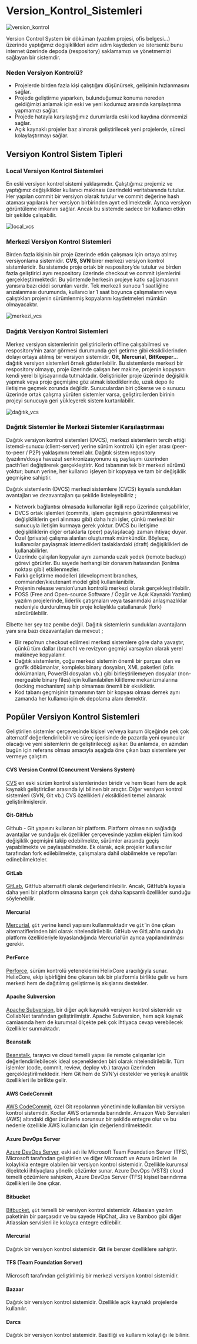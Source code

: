 # Version_Kontrol_Sistemleri

![version_kontrol](https://github.com/Teknoloji-Filozofu/Version_Kontrol_Sistemleri/blob/main/_media/version_kontrol.webp)

Version Control System bir döküman (yazılım projesi, ofis belgesi…) üzerinde yaptığımız degişiklikleri adım adım kaydeden ve isterseniz bunu internet üzerinde depoda (respository) saklamamızı ve yönetmemizi sağlayan bir sistemdir.

### **Neden Versiyon Kontrolü?**
- Projelerde birden fazla kişi çalıştığını düşünürsek, gelişimin hızlanmasını sağlar.
- Projede geliştirme yaparken, bulunduğumuz konuma nereden geldiğimizi anlamak için eski ve yeni kodumuz arasında karşılaştırma yapmamızı sağlar.
- Projede hatayla karşılaştığımız durumlarda eski kod kaydına dönmemizi sağlar.
- Açık kaynaklı projeler baz alınarak geliştirilecek yeni projelerde, süreci kolaylaştırmayı sağlar.

## **Versiyon Kontrol Sistem Tipleri**

### Local Versiyon Kontrol Sistemleri
En eski versiyon kontrol sistemi yaklaşımıdır. Çalıştığımız projemiz ve yaptığımız değişiklikler kullanıcı makinası üzerindeki veritabanında tutulur. Her yapılan commit bir versiyon olarak tutulur ve commit değerine hash ataması yapılarak her versiyon birbirinden ayırt edilmektedir. Ayrıca versiyon görüntüleme imkanını sağlar. Ancak bu sistemde sadece bir kullanıcı etkin bir şekilde çalışabilir.

![local_vcs](https://github.com/Teknoloji-Filozofu/Version_Kontrol_Sistemleri/blob/main/_media/local_vcs.webp)

### Merkezi Versiyon Kontrol Sistemleri
Birden fazla kişinin bir proje üzerinde etkin çalışması için ortaya atılmış versiyonlama sistemidir. **CVS, SVN** birer merkezi versiyon kontrol sistemleridir. Bu sistemde proje ortak bir respository’de tutulur ve birden fazla geliştirici aynı respository üzerinde checkout ve commit işlemlerini gerçekleştirmektedir. Bu yöntemde herkesin projeye katkı sağlamasının yanısıra bazı ciddi sorunları vardır. Tek merkezli sunucu 1 saatliğine arızalanması durumunda, kullanıcılar 1 saat boyunca çalışmalarını veya çalıştıkları projenin sürümlenmiş kopyalarını kaydetmeleri mümkün olmayacaktır.

![merkezi_vcs](https://github.com/Teknoloji-Filozofu/Version_Kontrol_Sistemleri/blob/main/_media/merkezi_vcs.webp)

### Dağıtık Versiyon Kontrol Sistemleri
Merkez versiyon sistemlerinin geliştiricilerin offline çalışabilmesi ve respository’nin zarar görmesi durumunda geri getirme gibi eksikliklerinden dolayı ortaya atılmış bir versiyon sistemidir. **Git**, **Mercurial**, **BitKeeper**… dağıtık versiyon sistemleri örnek gösterilebilir. Bu sistemlerde merkezi bir respository olmayıp, proje üzerinde çalışan her makine, projenin kopyasını kendi yerel bilgisayarında tutmaktadır. Geliştiriciler proje üzerinde değişiklik yapmak veya proje geçmişine göz atmak istediklerinde, uzak depo ile iletişime geçmek zorunda değildir. Sunuculardan biri çökerse ve o sunucu üzerinde ortak çalışma yürüten sistemler varsa, geliştircilerden birinin projeyi sunucuya geri yükleyerek sistem kurtarılabilir.

![dağıtık_vcs](https://github.com/Teknoloji-Filozofu/Version_Kontrol_Sistemleri/blob/main/_media/da%C4%9F%C4%B1t%C4%B1k_vcs.webp)

### Dağıtık Sistemler İle Merkezi Sistemler Karşılaştırması
Dağıtık versiyon kontrol sistemleri (DVCS), merkezi sistemlerin tercih ettiği istemci-sunucu (client-server) yerine sürüm kontrolü için eşler arası (peer-to-peer / P2P) yaklaşımını temel alır. Dağıtık sistem repository (yazılım/dosya havuzu) senkronizasyonunu eş paylaşımı üzerinden pacth’leri değiştirerek gerçekleştirir. Kod tabanının tek bir merkezi sürümü yoktur; bunun yerine, her kullanıcı işleyen bir kopyaya ve tam bir değişiklik geçmişine sahiptir.

Dağıtık sistemlerin (DVCS) merkezi sistemlere (CVCS) kıyasla sundukları avantajları ve dezavantajları şu şekilde listeleyebiliriz ;
- Network bağlantısı olmasada kullanıcılar ilgili repo üzerinde çalışabilirler,
- DVCS ortak işlemleri (commits, işlem geçmişinin görüntülenmesi ve değişikliklerin geri alınması gibi) daha hızlı işler, çünkü merkezi bir sunucuyla iletişim kurmaya gerek yoktur. DVCS bu iletişime değişikliklerin diğer ortaklarla (peer) paylaşılacağı zaman ihtiyaç duyar.
- Özel (private) çalışma alanları oluşturmak mümkündür. Böylece, kullanıcılar paylaşmak istemedikleri taslaklardaki (draft) değişiklikleri de kullanabilirler.
- Üzerinde çalışılan kopyalar aynı zamanda uzak yedek (remote backup) görevi görürler. Bu sayede herhangi bir donanım hatasından (kırılma noktası gibi) etkilenmezler.
- Farklı geliştirme modelleri (development branches, commander/kieutenant model gibi) kullanılanibilir.
- Projenin release version’unun kontrolü merkezi olarak gerçekleştirilebilir.
- FOSS (Free and Open-source Software / Özgür ve Açık Kaynaklı Yazılım) yazılım projelerinde, liderlik çatışmaları veya tasarımdaki anlaşmazlıklar nedeniyle durdurulmuş bir proje kolaylıkla çatallanarak (fork) sürdürülebilir.

Elbette her şey toz pembe değil. Dağıtık sistemlerin sundukları avantajların yanı sıra bazı dezavantajları da mevcut ;
- Bir repo’nun checkout edilmesi merkezi sistemlere göre daha yavaştır, çünkü tüm dallar (branch) ve revizyon geçmişi varsayılan olarak yerel makineye kopyalanır.
- Dağıtık sistemlerin, çoğu merkezi sistemin önemli bir parçası olan ve grafik dökümanlar, kompleks binary dosyaları, XML paketleri (ofis dokümanları, PowerBI dosyaları vb.) gibi birleştirilemeyen dosyalar (non-mergeable binary files) için kullanılabilen kilitleme mekanizmalarına (locking mechanism) sahip olmaması önemli bir eksikliktir.
- Kod tabanı geçmişinin tamamının tam bir kopyası olması demek aynı zamanda her kullanıcı için ek depolama alanı demektir.

## Popüler Versiyon Kontrol Sistemleri

Geliştirilen sistemler çerçevesinde kişisel ve/veya kurum ölçeğinde pek çok alternatif değerlendirilebilir ve süreç içerisinde de pazarda yeni oyuncular olacağı ve yeni sistemlerin de geliştirileceği aşikar. Bu anlamda, en azından bugün için referans olması amacıyla aşağıda öne çıkan bazı sistemlere yer vermeye çalıştım.

#### CVS Version Control (Concurrent Versions System)
[CVS](https://www.nongnu.org/cvs/) en eski sürüm kontrol sistemlerinden biridir ve hem ticari hem de açık kaynaklı geliştiriciler arasında iyi bilinen bir araçtır. Diğer versiyon kontrol sistemleri (SVN, Git vb.) CVS özellikleri / eksiklikleri temel alınarak geliştirilmişlerdir.

#### Git-GitHub
Github - Git yapısını kullanan bir platform. Platform olmasının sağladığı avantajlar ve sunduğu ek özellikler çerçevesinde yazılım ekipleri tüm kod değişiklik geçmişini takip edebilmekte, sürümler arasında geçiş yapabilmekte ve paylaşabilmekte. Ek olarak, açık projeler kullanıcılar tarafından fork edilebilmekte, çalışmalara dahil olabilmekte ve repo’ları edinebilmekteler.

#### GitLab
[GitLab](https://gitlab.com/), GitHub alternatifi olarak değerlendirilebilir. Ancak, GitHub’a kıyasla daha yeni bir platform olmasına karşın çok daha kapsamlı özellikler sunduğu söylenebilir.

#### Mercurial
[Mercurial](https://www.mercurial-scm.org/about), `git` yerine kendi yapısını kullanmaktadır ve `git`‘in öne çıkan alternatiflerinden biri olarak nitelendirilebilir. GitHub ve GitLab’ın sunduğu platform özellikleriyle kıyaslandığında Mercurial’ün ayrıca yapılandırılması gerekir.

#### PerForce
[Perforce](https://www.perforce.com/), sürüm kontrolü yeteneklerini HelixCore aracılığıyla sunar. HelixCore, ekip işbirliğini öne çıkaran tek bir platformla birlikte gelir ve hem merkezi hem de dağıtılmış geliştirme iş akışlarını destekler.

#### Apache Subversion
[Apache Subversion](https://subversion.apache.org/), bir diğer açık kaynaklı versiyon kontrol sistemidir ve CollabNet tarafından geliştirilmiştir. Apache Subversion, hem açık kaynak camiasında hem de kurumsal ölçekte pek çok ihtiyaca cevap verebilecek özellikler sunmaktadır.

#### Beanstalk
[Beanstalk](https://beanstalkapp.com/), tarayıcı ve cloud temelli yapısı ile remote çalışanlar için değerlendirilebilecek ideal seçeneklerden biri olarak nitelendirilebilir. Tüm işlemler (code, commit, review, deploy vb.) tarayıcı üzerinden gerçekleştirilmektedir. Hem Git hem de SVN’yi destekler ve yerleşik analitik özellikleri ile birlikte gelir.

#### AWS CodeCommit
[AWS CodeCommit](https://aws.amazon.com/tr/codecommit/), özel Git repolarının yönetiminde kullanılan bir versiyon kontrol sistemidir. Kodlar AWS ortamında barındırılır. Amazon Web Servisleri (AWS) altındaki diğer ürünlerle sorunsuz bir şekilde entegre olur ve bu nedenle özellikle AWS kullanıcıları için değerlendirilmektedir.

#### Azure DevOps Server
[Azure DevOps Server](https://visualstudio.microsoft.com/tr/tfs/), eski adı ile Microsoft Team Foundation Server (TFS), Microsoft tarafından geliştirilen ve diğer Microsoft ve Azura ürünleri ile kolaylıkla entegre olabilen bir versiyon kontrol sistemidir. Özellikle kurumsal ölçekteki ihtiyaçlara yönelik çözümler sunar. Azure DevOps (VSTS) cloud temelli çözümlere sahipken, Azure DevOps Server (TFS) kişisel barındırma özellikleri ile öne çıkar.

#### Bitbucket
[Bitbucket](https://bitbucket.org/), `git` temelli bir versiyon kontrol sistemidir. Atlassian yazılım paketinin bir parçasıdır ve bu sayede HipChat, Jira ve Bamboo gibi diğer Atlassian servisleri ile kolayca entegre edilebilir.

#### Mercurial
Dağıtık bir versiyon kontrol sistemidir. **Git** ile benzer özelliklere sahiptir.

#### TFS (Team Foundation Server)
Microsoft tarafından geliştirilmiş bir merkezi versiyon kontrol sistemidir.

#### Bazaar
Dağıtık bir versiyon kontrol sistemidir. Özellikle açık kaynaklı projelerde kullanılır.

#### Darcs
Dağıtık bir versiyon kontrol sistemidir. Basitliği ve kullanım kolaylığı ile bilinir.